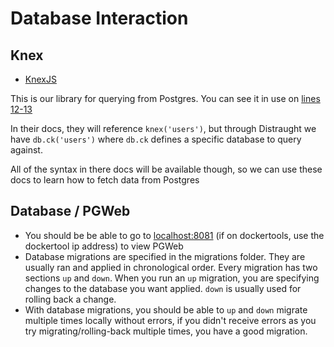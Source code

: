 # Database Interaction

## Knex

- [KnexJS](http://knexjs.org/)

This is our library for querying from Postgres. You can see it in use on [lines 12-13](https://code.knledg.com/elm/sandbox/blob/master/server/ctx/users.js)

In their docs, they will reference `knex('users')`, but through Distraught we have `db.ck('users')` where `db.ck` defines a specific database to query against.

All of the syntax in there docs will be available though, so we can use these docs to learn how to fetch data from Postgres


## Database / PGWeb

- You should be be able to go to [localhost:8081](http://localhost:8081) (if on dockertools, use the dockertool ip address) to view PGWeb
- Database migrations are specified in the migrations folder. They are usually ran and applied in chronological order. Every migration has two sections `up` and `down`. When you run an `up` migration, you are specifying changes to the database you want applied. `down` is usually used for rolling back a change.
- With database migrations, you should be able to `up` and `down` migrate multiple times locally without errors, if you didn't receive errors as you try migrating/rolling-back multiple times, you have a good migration.
